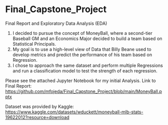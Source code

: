 # Final_Capstone_Project

Final Report and Exploratory Data Analysis (EDA)

1. I decided to pursue the concept of MoneyBall, where a second-tier Baseball GM and an Economics Major decided to build a team based on Statistical Principals.
2. My goal is to use a high-level view of Data that Billy Beane used to develop metrics and predict the performance of his team based on Regression.
3. I chose to approach the same dataset and perform multiple Regressions and run a classification model to test the strength of each regression.


Please see the attached Jupyter Notebook for my initial Analysis.
Link to Final Report: https://github.com/mfojeda/Final_Capstone_Project/blob/main/MoneyBall.pptx

Dataset was provided by Kaggle: https://www.kaggle.com/datasets/wduckett/moneyball-mlb-stats-19622012?resource=download
